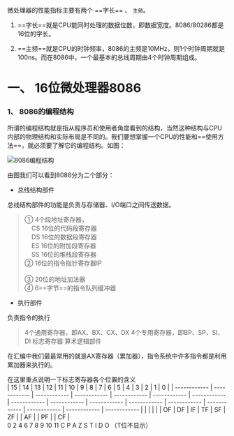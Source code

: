微处理器的性能指标主要有两个 ==字长== 、 `主频`。

1. ==字长==就是CPU能同时处理的数据位数，即数据宽度。8086/80286都是16位的字长。

2. ==主频==就是CPU的时钟频率，8086的主频是10MHz，则1个时钟周期就是100ns。而在8086中，一个最基本的总线周期由4个时钟周期组成。

# 一、 16位微处理器8086

### 1、 8086的编程结构

所谓的编程结构就是指从程序员和使用者角度看到的结构，当然这种结构与CPU内部的物理结构和实际布局是不同的。我们要想掌握一个CPU的性能和==使用方法==，就必须要了解它的编程结构。如图：

![8086编程结构](http://data.14log.com/images/8086PC.png "8086的编程结构")

由图我们可以看到8086分为二个部分：

- 总线结构部件

总线结构部件的功能是负责与存储器、I/O端口之间传送数据。

> ① 4个段地址寄存器，<br>
> &nbsp;&nbsp;&nbsp;&nbsp;CS  16位的代码段寄存器<br>
> &nbsp;&nbsp;&nbsp;&nbsp;DS  16位的数据段寄存器<br>
> &nbsp;&nbsp;&nbsp;&nbsp;ES  16位的附加段寄存器<br>
> &nbsp;&nbsp;&nbsp;&nbsp;SS  16位的堆栈段寄存器<br>
> ② 16位的指令指针寄存器IP<br><br>
> ③ 20位的地址加法器<br>
> ④ 6==字节==的指令队列缓冲器<br>

- 执行部件

负责指令的执行

> 4个通用寄存器，即AX、BX、CX、DX
> 4个专用寄存器，即BP、SP、SI、DI
> 标志寄存器
> 算术逻辑部件

在汇编中我们最最常用的就是AX寄存器（累加器），指令系统中许多指令都是利用累加器来执行的。

在这里重点说明一下标志寄存器各个位置的含义<br>
| 15 | 14 | 13 | 12 | 11 | 10 | 9 | 8 | 7 | 6 | 5 | 4 | 3 | 2 | 1 | 0 |
| ------------ | ------------ | ------------ | ------------ | ------------ | ------------ | ------------ | ------------ | ------------ | ------------ | ------------ | ------------ | ------------ | ------------ | ------------ | ------------ |
|  |  |  |  | OF | DF | IF | TF | SF | ZF |  | AF |  | PF |  | CF |
<br>
0&nbsp;2&nbsp;4&nbsp;6&nbsp;7&nbsp;8&nbsp;9&nbsp;10&nbsp;11
C&nbsp;P&nbsp;A&nbsp;Z&nbsp;S&nbsp;T&nbsp;I&nbsp;D&nbsp;O （T位不显示）




